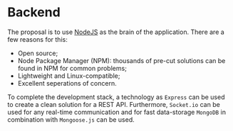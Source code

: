 # Backend

The proposal is to use [NodeJS](https://nodejs.org/en/) as the brain of the application. There are a few reasons for this:

* Open source;
* Node Package Manager (NPM): thousands of pre-cut solutions can be found in NPM for common problems;
* Lightweight and Linux-compatible;
* Excellent seperations of concern.

To complete the development stack, a technology as `Express` can be used to create a clean solution for a REST API. Furthermore, `Socket.io` can be used for any real-time communication and for fast data-storage `MongoDB` in combination with `Mongoose.js` can be used.
